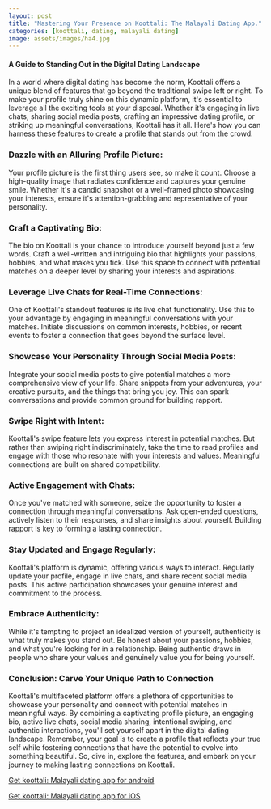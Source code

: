 ```yaml
---
layout: post
title: "Mastering Your Presence on Koottali: The Malayali Dating App."
categories: [koottali, dating, malayali dating]
image: assets/images/ha4.jpg
---
```


#### A Guide to Standing Out in the Digital Dating Landscape

In a world where digital dating has become the norm, Koottali offers a unique blend of features that go beyond the traditional swipe left or right. To make your profile truly shine on this dynamic platform, it's essential to leverage all the exciting tools at your disposal. Whether it's engaging in live chats, sharing social media posts, crafting an impressive dating profile, or striking up meaningful conversations, Koottali has it all. Here's how you can harness these features to create a profile that stands out from the crowd:

### Dazzle with an Alluring Profile Picture:

Your profile picture is the first thing users see, so make it count. Choose a high-quality image that radiates confidence and captures your genuine smile. Whether it's a candid snapshot or a well-framed photo showcasing your interests, ensure it's attention-grabbing and representative of your personality.

### Craft a Captivating Bio:

The bio on Koottali is your chance to introduce yourself beyond just a few words. Craft a well-written and intriguing bio that highlights your passions, hobbies, and what makes you tick. Use this space to connect with potential matches on a deeper level by sharing your interests and aspirations.

### Leverage Live Chats for Real-Time Connections:

One of Koottali's standout features is its live chat functionality. Use this to your advantage by engaging in meaningful conversations with your matches. Initiate discussions on common interests, hobbies, or recent events to foster a connection that goes beyond the surface level.

### Showcase Your Personality Through Social Media Posts:

Integrate your social media posts to give potential matches a more comprehensive view of your life. Share snippets from your adventures, your creative pursuits, and the things that bring you joy. This can spark conversations and provide common ground for building rapport.

### Swipe Right with Intent:

Koottali's swipe feature lets you express interest in potential matches. But rather than swiping right indiscriminately, take the time to read profiles and engage with those who resonate with your interests and values. Meaningful connections are built on shared compatibility.

### Active Engagement with Chats:

Once you've matched with someone, seize the opportunity to foster a connection through meaningful conversations. Ask open-ended questions, actively listen to their responses, and share insights about yourself. Building rapport is key to forming a lasting connection.

### Stay Updated and Engage Regularly:

Koottali's platform is dynamic, offering various ways to interact. Regularly update your profile, engage in live chats, and share recent social media posts. This active participation showcases your genuine interest and commitment to the process.

### Embrace Authenticity:

While it's tempting to project an idealized version of yourself, authenticity is what truly makes you stand out. Be honest about your passions, hobbies, and what you're looking for in a relationship. Being authentic draws in people who share your values and genuinely value you for being yourself.

### Conclusion: Carve Your Unique Path to Connection

Koottali's multifaceted platform offers a plethora of opportunities to showcase your personality and connect with potential matches in meaningful ways. By combining a captivating profile picture, an engaging bio, active live chats, social media sharing, intentional swiping, and authentic interactions, you'll set yourself apart in the digital dating landscape. Remember, your goal is to create a profile that reflects your true self while fostering connections that have the potential to evolve into something beautiful. So, dive in, explore the features, and embark on your journey to making lasting connections on Koottali.

[Get koottali: Malayali dating app for android](https://play.google.com/store/apps/details?id=com.koottali.app&hl=en_IN&gl=US)

[Get koottali: Malayali dating app for iOS](https://apps.apple.com/us/app/koottali-connect-with-mallus/id6448742453)
